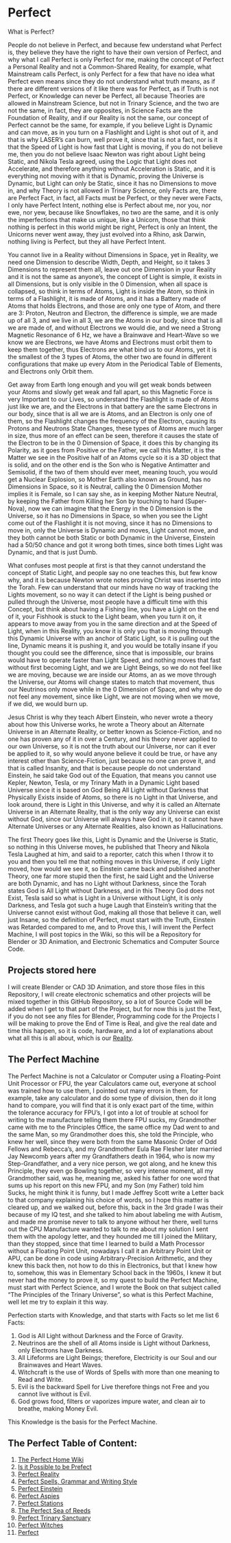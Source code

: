# Perfect
What is Perfect?

People do not believe in Perfect, and because few understand what Perfect is, they believe they have the right to have their own version of Perfect, and why what I call Perfect is only Perfect for me, making the concept of Perfect a Personal Reality and not a Common-Shared Reality, for example, what Mainstream calls Perfect, is only Perfect for a few that have no idea what Perfect even means since they do not understand what truth means, as if there are different versions of it like there was for Perfect, as if Truth is not Perfect, or Knowledge can never be Perfect, all because Theories are allowed in Mainstream Science, but not in Trinary Science, and the two are not the same, in fact, they are opposites, in Science Facts are the Foundation of Reality, and if our Reality is not the same, our concept of Perfect cannot be the same, for example, if you believe Light is Dynamic and can move, as in you turn on a Flashlight and Light is shot out of it, and that is why LASER’s can burn, well prove it, since that is not a fact, nor is it that the Speed of Light is how fast that Light is moving, if you do not believe me, then you do not believe Isaac Newton was right about Light being Static, and Nikola Tesla agreed, using the Logic that Light does not Accelerate, and therefore anything without Acceleration is Static, and it is everything not moving with it that is Dynamic, proving the Universe is Dynamic, but Light can only be Static, since it has no Dimensions to move in, and why Theory is not allowed in Trinary Science, only Facts are, there are Perfect Fact, in fact, all Facts must be Perfect, or they never were Facts, I only have Perfect Intent, nothing else is Perfect about me, nor you, nor ewe, nor yew, because like Snowflakes, no two are the same, and it is only the imperfections that make us unique, like a Unicorn, those that think nothing is perfect in this world might be right, Perfect is only an Intent, the Unicorns never went away, they just evolved into a Rhino, ask Darwin, nothing living is Perfect, but they all have Perfect Intent.

You cannot live in a Reality without Dimensions in Space, yet in Reality, we need one Dimension to describe Width, Depth, and Height, so it takes 3 Dimensions to represent them all, leave out one Dimension in your Reality and it is not the same as anyone’s, the concept of Light is simple, it exists in all Dimensions, but is only visible in the 0 Dimension, when all space is collapsed, so think in terms of Atoms, Light is inside the Atom, so think in terms of a Flashlight, it is made of Atoms, and it has a Battery made of Atoms that holds Electrons, and those are only one type of Atom, and there are 3: Proton, Neutron and Electron, the difference is simple, we are made up of all 3, and we live in all 3, we are the Atoms in our body, since that is all we are made of, and without Electrons we would die, and we need a Strong Magnetic Resonance of 6 Hz, we have a Brainwave and Heart-Wave so we know we are Electrons, we have Atoms and Electrons must orbit them to keep them together, thus Electrons are what bind us to our Atoms, yet it is the smallest of the 3 types of Atoms, the other two are found in different configurations that make up every Atom in the Periodical Table of Elements, and Electrons only Orbit them.

Get away from Earth long enough and you will get weak bonds between your Atoms and slowly get weak and fall apart, so this Magnetic Force is very Important to our Lives, so understand the Flashlight is made of Atoms just like we are, and the Electrons in that battery are the same Electrons in our body, since that is all we are is Atoms, and an Electron is only one of them, so the Flashlight changes the frequency of the Electron, causing its Protons and Neutrons State Changes, these types of Atoms are much larger in size, thus more of an effect can be seen, therefore it causes the state of the Electron to be in the 0 Dimension of Space, it does this by changing its Polarity, as it goes from Positive or the Father, we call this Matter, it is the Matter we see in the Positive half of an Atoms cycle so it is a 3D object that is solid, and on the other end is the Son who is Negative Antimatter and Semisolid, if the two of them should ever meet, meaning touch, you would get a Nuclear Explosion, so Mother Earth also known as Ground, has no Dimensions in Space, so it is Neutral, calling the 0 Dimension Mother implies it is Female, so I can say she, as in keeping Mother Nature Neutral, by keeping the Father from Killing her Son by touching to hard (Super-Nova), now we can imagine that the Energy in the 0 Dimension is the Universe, so it has no Dimensions in Space, so when you see the Light come out of the Flashlight it is not moving, since it has no Dimensions to move in, only the Universe is Dynamic and moves, Light cannot move, and they both cannot be both Static or both Dynamic in the Universe, Einstein had a 50/50 chance and got it wrong both times, since both times Light was Dynamic, and that is just Dumb.

What confuses most people at first is that they cannot understand the concept of Static Light, and people say no one teaches this, but few know why, and it is because Newton wrote notes proving Christ was inserted into the Torah. Few can understand that our minds have no way of tracking the Lights movement, so no way it can detect if the Light is being pushed or pulled through the Universe, most people have a difficult time with this Concept, but think about having a Fishing line, you have a Light on the end of it, your Fishhook is stuck to the Light beam, when you turn it on, it appears to move away from you in the same direction and at the Speed of Light, when in this Reality, you know it is only you that is moving through this Dynamic Universe with an anchor of Static Light, so it is pulling out the line, Dynamic means it is pushing it, and you would be totally insane if you thought you could see the difference, since that is impossible, our brains would have to operate faster than Light Speed, and nothing moves that fast without first becoming Light, and we are Light Beings, so we do not feel like we are moving, because we are inside our Atoms, an as we move through the Universe, our Atoms will change states to match that movement, thus our Neutrinos only move while in the 0 Dimension of Space, and why we do not feel any movement, since like Light, we are not moving when we move, if we did, we would burn up.

Jesus Christ is why they teach Albert Einstein, who never wrote a theory about how this Universe works, he wrote a Theory about an Alternate Universe in an Alternate Reality, or better known as Science-Fiction, and no one has proven any of it in over a Century, and his theory never applied to our own Universe, so it is not the truth about our Universe, nor can it ever be applied to it, so why would anyone believe it could be true, or have any interest other than Science-Fiction, just because no one can prove it, and that is called Insanity, and that is because people do not understand Einstein, he said take God out of the Equation, that means you cannot use Kepler, Newton, Tesla, or my Trinary Math in a Dynamic Light based Universe since it is based on God Being All Light without Darkness that Physically Exists inside of Atoms, so there is no Light in that Universe, and look around, there is Light in this Universe, and why it is called an Alternate Universe in an Alternate Reality, that is the only way any Universe can exist without God, since our Universe will always have God in it, so it cannot have Alternate Universes or any Alternate Realities, also known as Hallucinations.

The first Theory goes like this, Light is Dynamic and the Universe is Static, so nothing in this Universe moves, he published that Theory and Nikola Tesla Laughed at him, and said to a reporter, catch this when I throw it to you and then you tell me that nothing moves in this Universe, if only Light moved, how would we see it, so Einstein came back and published another Theory, one far more stupid then the first, he said Light and the Universe are both Dynamic, and has no Light without Darkness, since the Torah states God is All Light without Darkness, and in this Theory God does not Exist, Tesla said so what is Light in a Universe without Light, it is only Darkness, and Tesla got such a huge Laugh that Einstein’s writing that the Universe cannot exist without God, making all those that believe it can, well just Insane, so the definition of Perfect, must start with the Truth, Einstein was Retarded compared to me, and to Prove this, I will invent the Perfect Machine, I will post topics in the Wiki, so this will be a Repository for Blender or 3D Animation, and Electronic Schematics and Computer Source Code.

## Projects stored here
I will create Blender or CAD 3D Animation, and store those files in this Repository, I will create electronic schematics and other projects will be mixed together in this GitHub Repository, so a lot of Source Code will be added when I get to that part of the Project, but for now this is just the Text, if you do not see any files for Blender, Programming code for the Projects I will be making to prove the End of Time is Real, and give the real date and time this happen, so it is code, hardware, and a lot of explanations about what all this is all about, which is our [Reality](https://github.com/Light-Wizzard/Perfect/wiki/Reality).
## The Perfect Machine
The Perfect Machine is not a Calculator or Computer using a Floating-Point Unit Processor or FPU, the year Calculators came out, everyone at school was trained how to use them, I pointed out many errors in them, for example, take any calculator and do some type of division, then do it long hand to compare, you will find that it is only exact part of the time, within the tolerance accuracy for FPU’s, I got into a lot of trouble at school for writing to the manufacture telling them there FPU sucks, my Grandmother came with me to the Principles Office, the same office my Dad went to and the same Man, so my Grandmother does this, she told the Principle, who knew her well, since they were both from the same Masonic Order of Odd Fellows and Rebecca’s, and my Grandmother Eula Rae Flesher later married Jay Newcomb years after my Grandfathers death in 1964, who is now my Step-Grandfather, and a very nice person, we got along, and he knew this Principle, they even go Bowling together, so very intense moment, all my Grandmother said, was he, meaning me, asked his father for one word that sums up his report on this new FPU, and my Son (my Father) told him Sucks, he might think it is funny, but I made Jeffrey Scott write a Letter back to that company explaining his choice of words, so I hope this matter is cleared up, and we walked out, before this, back in the 3rd grade I was their because of my IQ test, and she talked to him about labeling me with Autism, and made me promise never to talk to anyone without her there, well turns out the CPU Manufacture wanted to talk to me about my solution I sent them with the apology letter, and they hounded me till I joined the Military, than they stopped, since that time I learned to build a Math Processor without a Floating Point Unit, nowadays I call it an Arbitrary Point Unit or APU, can be done in code using Arbitrary-Precision Arithmetic, and they knew this back then, not how to do this in Electronics, but that I knew how to, somehow, this was in Elementary School back in the 1960s, I knew it but never had the money to prove it, so my quest to build the Perfect Machine, must start with Perfect Science, and I wrote the Book on that subject called “The Principles of the Trinary Universe”, so what is this Perfect Machine, well let me try to explain it this way.

Perfection starts with Knowledge, and that starts with Facts so let me list 6 Facts:

1. God is All Light without Darkness and the Force of Gravity.
2. Neutrinos are the shell of all Atoms inside is Light without Darkness, only Electrons have Darkness.
3. All Lifeforms are Light Beings; therefore, Electricity is our Soul and our Brainwaves and Heart Waves.
4. Witchcraft is the use of Words of Spells with more than one meaning to Read and Write.
5. Evil is the backward Spell for Live therefore things not Free and you cannot live without is Evil.
6. God grows food, filters or vaporizes impure water, and clean air to breathe, making Money Evil.

This Knowledge is the basis for the Perfect Machine.
## The Perfect Table of Content:
1. [The Perfect Home Wiki](https://GitHub.com/Light-Wizzard/Perfect/wiki)
2. [Is it Possible to be Prefect](https://GitHub.com/Light-Wizzard/Perfect/wiki/Possible)
3. [Perfect Reality](https://GitHub.com/Light-Wizzard/Perfect/wiki/Reality)
4. [Perfect Spells, Grammar and Writing Style](https://github.com/Light-Wizzard/Perfect/wiki/Spelling-Grammar-and-Writing-Style)
5. [Perfect Einstein](https://github.com/Light-Wizzard/Perfect/wiki/Einstein)
6. [Perfect Aspies](https://GitHub.com/Light-Wizzard/Perfect/wiki/Aspies)
7. [Perfect Stations](https://github.com/Light-Wizzard/Perfect/wiki/Stations)
8. [The Perfect Sea of Reeds](https://github.com/Light-Wizzard/Perfect/wiki/Sea-of-Reeds)
9. [Perfect Trinary Sanctuary](https://github.com/Light-Wizzard/Perfect/wiki/Trinary-Sanctuary)
10. [Perfect Witches](https://GitHub.com/Light-Wizzard/Perfect/wiki/Witches)
11. [Perfect ](https://GitHub.com/Light-Wizzard/Perfect/wiki/Wizards)

